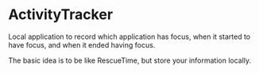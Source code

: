 # ActivityTracker

Local application to record which application has focus, when it started to have focus, and when it ended having focus.

The basic idea is to be like RescueTime, but store your information locally.
